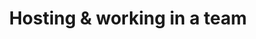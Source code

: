 ---
title: "Hosting & working in a team"
order: 6
description: Lorem ipsum dolor sit amet, consetetur sadipscing elitr, sed diam nonumy eirmod tempor invidunt ut labore et dolore magna aliquyam erat, sed diam voluptua.
lang: en
image: /images/git.png
youtube: qDreU1-4CYo
---